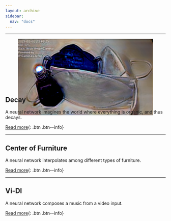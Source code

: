 ```yaml
---
layout: archive
sidebar:
  nav: "docs"
---
```


---

<figure style="height: 150px" class="align-right">
  <img src="/assets/images/2021-02-01-Decay/pandemic.PNG" alt="this is a placeholder image">
</figure>

## Decay

A neural network imagines the world where everything is organic, and thus decays.

[Read more](https://youngwoong-cho.github.io/Decay){: .btn .btn--info}

---

## Center of Furniture
A neural network interpolates among different types of furniture.

[Read more](https://youngwoong-cho.github.io/CoF){: .btn .btn--info}

---

## Vi-DI
A neural network composes a music from a video input.

[Read more](https://youngwoong-cho.github.io/ViDI){: .btn .btn--info}